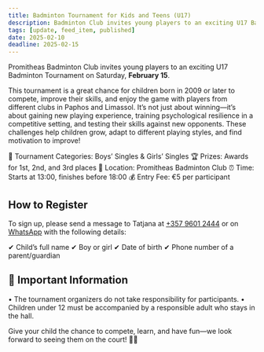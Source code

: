 ```yaml
---
title: Badminton Tournament for Kids and Teens (U17)
description: Badminton Club invites young players to an exciting U17 Badminton Tournament on Saturday, February 15!
tags: [update, feed_item, published]
date: 2025-02-10
deadline: 2025-02-15
---
```


Promitheas Badminton Club invites young players to an exciting U17 Badminton Tournament on Saturday, **February 15**.

This tournament is a great chance for children born in 2009 or later to compete, improve their skills, and enjoy the game with players from different clubs in Paphos and Limassol.
It’s not just about winning—it’s about gaining new playing experience, training psychological resilience in a competitive setting, and testing their skills against new opponents. These challenges help children grow, adapt to different playing styles, and find motivation to improve!

🏸 Tournament Categories: Boys’ Singles & Girls’ Singles
🏆 Prizes: Awards for 1st, 2nd, and 3rd places
📍 Location: Promitheas Badminton Club
⏰ Time: Starts at 13:00, finishes before 18:00
💰 Entry Fee: €5 per participant

## How to Register

To sign up, please send a message to Tatjana at [+357 9601 2444](tel:+35796012444) or on [WhatsApp](https://wa.me/35796012444) with the following details:

✔ Child’s full name
✔ Boy or girl
✔ Date of birth
✔ Phone number of a parent/guardian

## 📌 Important Information

• The tournament organizers do not take responsibility for participants.
• Children under 12 must be accompanied by a responsible adult who stays in the hall.

Give your child the chance to compete, learn, and have fun—we look forward to seeing them on the court! 🏸✨
